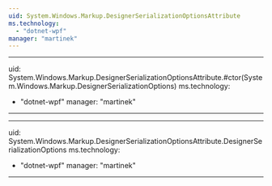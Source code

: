 ```yaml
---
uid: System.Windows.Markup.DesignerSerializationOptionsAttribute
ms.technology: 
  - "dotnet-wpf"
manager: "martinek"
---
```


---
uid: System.Windows.Markup.DesignerSerializationOptionsAttribute.#ctor(System.Windows.Markup.DesignerSerializationOptions)
ms.technology: 
  - "dotnet-wpf"
manager: "martinek"
---

---
uid: System.Windows.Markup.DesignerSerializationOptionsAttribute.DesignerSerializationOptions
ms.technology: 
  - "dotnet-wpf"
manager: "martinek"
---
